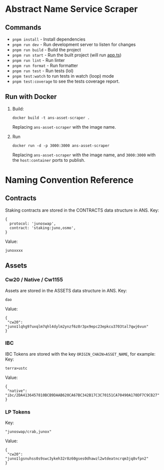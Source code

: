 # Abstract Name Service Scraper
## Commands
- `pnpm install` - Install dependencies
- `pnpm run dev` - Run development server to listen for changes
- `pnpm run build` - Build the project
- `pnpm run start` - Run the built project (will run [app.ts](./src/scrape.ts))
- `pnpm run lint` - Run linter
- `pnpm run format` - Run formatter
- `pnpm run test` - Run tests (lol)
- `pnpm test:watch` to run tests in watch (loop) mode
- `pnpm test:coverage` to see the tests coverage report.


## Run with Docker

1. Build:

    ```
    docker build -t ans-asset-scraper .
    ```

    Replacing `ans-asset-scraper` with the image name.

2. Run
    ```
    docker run -d -p 3000:3000 ans-asset-scraper
    ```
    Replacing `ans-asset-scraper` with the image name, and `3000:3000` with the `host:container` ports to publish.

# Naming Convention Reference

## Contracts
Staking contracts are stored in the CONTRACTS data structure in ANS. 
Key:
```
{
  protocol: 'junoswap',
  contract: 'staking:juno,osmo',
}
```
Value:
```
junoxxxx
```
## Assets
### Cw20 / Native / Cw1155
Assets are stored in the ASSETS data structure in ANS.
Key:
```
dao
```
Value:
```
{
 "cw20": "juno1lqhg97uxqlm7qhl4dylm2ynzf6z8r3px9epc23epkcu3703tal7qwj6vun"
}
```
### IBC
IBC Tokens are stored with the key `ORIGIN_CHAIN>ASSET_NAME`, for example:
Key:
```
terra>ustc
```
Value:
```
{
 "native": "ibc/2DA4136457810BCB9DAAB620CA67BC342B17C3C70151CA70490A170DF7C9CB27"
}
```
### LP Tokens
Key:
```
"junoswap/crab,junox"
```
Value: 
```
{
 "cw20": "juno1lgsnuhss0s9swc3ykeh32r8z60gses0dhawzl2wtdeatncrqm3jq8vfpn2"
}
```

